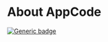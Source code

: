 # About AppCode
[![Generic badge](https://img.shields.io/badge/JetBrains-Tools-blue.svg)](https://www.jetbrains.com)
